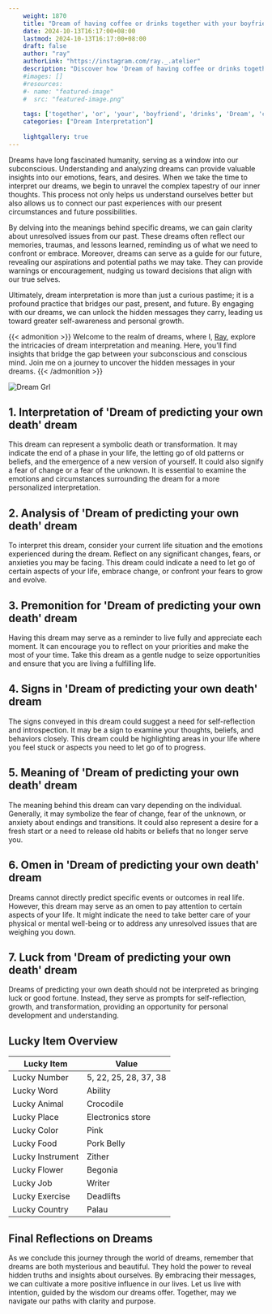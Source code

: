 ```yaml
---
    weight: 1870
    title: "Dream of having coffee or drinks together with your boyfriend"  # Assuming 'title' column exists
    date: 2024-10-13T16:17:00+08:00
    lastmod: 2024-10-13T16:17:00+08:00
    draft: false
    author: "ray"
    authorLink: "https://instagram.com/ray._.atelier"
    description: "Discover how 'Dream of having coffee or drinks together with your boyfriend' can interpret your future and uncover its significant meanings in your life."
    #images: []
    #resources:
    #- name: "featured-image"
    #  src: "featured-image.png"
    
    tags: ['together', 'or', 'your', 'boyfriend', 'drinks', 'Dream', 'coffee', 'of', 'with', 'having']
    categories: ["Dream Interpretation"]
    
    lightgallery: true
---
```

    
Dreams have long fascinated humanity, serving as a window into our subconscious. Understanding and analyzing dreams can provide valuable insights into our emotions, fears, and desires. When we take the time to interpret our dreams, we begin to unravel the complex tapestry of our inner thoughts. This process not only helps us understand ourselves better but also allows us to connect our past experiences with our present circumstances and future possibilities.

By delving into the meanings behind specific dreams, we can gain clarity about unresolved issues from our past. These dreams often reflect our memories, traumas, and lessons learned, reminding us of what we need to confront or embrace. Moreover, dreams can serve as a guide for our future, revealing our aspirations and potential paths we may take. They can provide warnings or encouragement, nudging us toward decisions that align with our true selves.

Ultimately, dream interpretation is more than just a curious pastime; it is a profound practice that bridges our past, present, and future. By engaging with our dreams, we can unlock the hidden messages they carry, leading us toward greater self-awareness and personal growth.

{{< admonition >}}
Welcome to the realm of dreams, where I, [Ray](https://instagram.com/ray._.atelier), explore the intricacies of dream interpretation and meaning. Here, you’ll find insights that bridge the gap between your subconscious and conscious mind. Join me on a journey to uncover the hidden messages in your dreams.
{{< /admonition >}}

![Dream Grl](https://cdn.pixabay.com/photo/2017/11/02/03/35/gothic-2910057_1280.jpg "Dream Grl")

## 1. Interpretation of 'Dream of predicting your own death' dream

This dream can represent a symbolic death or transformation. It may indicate the end of a phase in your life, the letting go of old patterns or beliefs, and the emergence of a new version of yourself. It could also signify a fear of change or a fear of the unknown. It is essential to examine the emotions and circumstances surrounding the dream for a more personalized interpretation.

## 2. Analysis of 'Dream of predicting your own death' dream

To interpret this dream, consider your current life situation and the emotions experienced during the dream. Reflect on any significant changes, fears, or anxieties you may be facing. This dream could indicate a need to let go of certain aspects of your life, embrace change, or confront your fears to grow and evolve.

## 3. Premonition for 'Dream of predicting your own death' dream

Having this dream may serve as a reminder to live fully and appreciate each moment. It can encourage you to reflect on your priorities and make the most of your time. Take this dream as a gentle nudge to seize opportunities and ensure that you are living a fulfilling life.

## 4. Signs in 'Dream of predicting your own death' dream

The signs conveyed in this dream could suggest a need for self-reflection and introspection. It may be a sign to examine your thoughts, beliefs, and behaviors closely. This dream could be highlighting areas in your life where you feel stuck or aspects you need to let go of to progress.

## 5. Meaning of 'Dream of predicting your own death' dream

The meaning behind this dream can vary depending on the individual. Generally, it may symbolize the fear of change, fear of the unknown, or anxiety about endings and transitions. It could also represent a desire for a fresh start or a need to release old habits or beliefs that no longer serve you.

## 6. Omen in 'Dream of predicting your own death' dream

Dreams cannot directly predict specific events or outcomes in real life. However, this dream may serve as an omen to pay attention to certain aspects of your life. It might indicate the need to take better care of your physical or mental well-being or to address any unresolved issues that are weighing you down.

## 7. Luck from 'Dream of predicting your own death' dream

Dreams of predicting your own death should not be interpreted as bringing luck or good fortune. Instead, they serve as prompts for self-reflection, growth, and transformation, providing an opportunity for personal development and understanding.

## Lucky Item Overview
| Lucky Item          | Value              |
|---------------|--------------------|
| Lucky Number        | 5, 22, 25, 28, 37, 38  |
| Lucky Word          | Ability |
| Lucky Animal        | Crocodile |
| Lucky Place         | Electronics store     |
| Lucky Color         | Pink     |
| Lucky Food          | Pork Belly      |
| Lucky Instrument    | Zither |
| Lucky Flower        | Begonia    |
| Lucky Job           | Writer       |
| Lucky Exercise      | Deadlifts  |
| Lucky Country       | Palau    |


##  Final Reflections on Dreams

As we conclude this journey through the world of dreams, remember that dreams are both mysterious and beautiful. They hold the power to reveal hidden truths and insights about ourselves. By embracing their messages, we can cultivate a more positive influence in our lives. Let us live with intention, guided by the wisdom our dreams offer. Together, may we navigate our paths with clarity and purpose.
